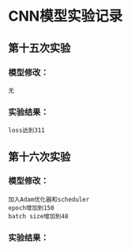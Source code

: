 # CNN模型实验记录
## 第十五次实验
### 模型修改：
    无
### 实验结果：
    loss达到311

## 第十六次实验
### 模型修改：
    加入Adam优化器和scheduler
    epoch增加到150
    batch size增加到48
### 实验结果：
    